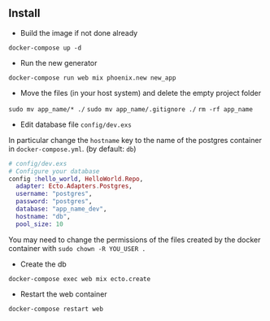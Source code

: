 ## Install

* Build the image if not done already

`docker-compose up -d`

* Run the new generator

`docker-compose run web mix phoenix.new new_app`

* Move the files (in your host system) and delete the empty project folder

`sudo mv app_name/* ./`
`sudo mv app_name/.gitignore ./`
`rm -rf app_name`

* Edit database file `config/dev.exs`

In particular change the `hostname` key to the name of the postgres container in `docker-compose.yml`. (by default: `db`)

~~~ elixir
# config/dev.exs
# Configure your database
config :hello_world, HelloWorld.Repo,
  adapter: Ecto.Adapters.Postgres,
  username: "postgres",
  password: "postgres",
  database: "app_name_dev",
  hostname: "db",
  pool_size: 10

~~~

You may need to change the permissions of the files created by the docker container with `sudo chown -R YOU_USER .`

* Create the db

`docker-compose exec web mix ecto.create`

* Restart the web container

`docker-compose restart web`